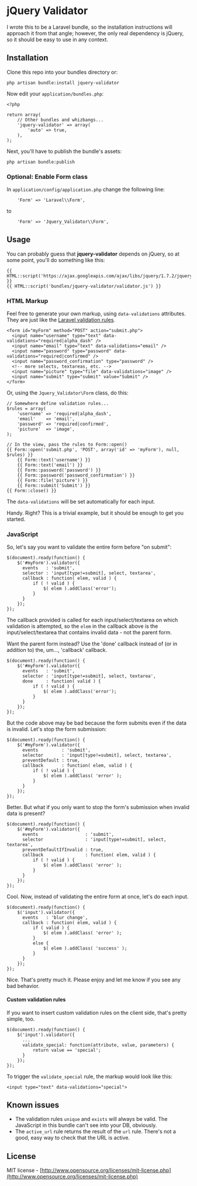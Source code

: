 # jQuery Validator

I wrote this to be a Laravel bundle, so the installation instructions will approach it from that angle; however, the only real dependency is jQuery, so it should be easy to use in any context.

## Installation

Clone this repo into your bundles directory or:

```
php artisan bundle:install jquery-validator
```

Now edit your ```application/bundles.php```:

```
<?php

return array(
    // Other bundles and whizbangs...
    'jquery-validator' => array(
        'auto' => true,
    ),
);
```

Next, you'll have to publish the bundle's assets:

```
php artisan bundle:publish
```

### Optional: Enable Form class

In ```application/config/application.php``` change the following line:

```
    'Form' => 'Laravel\\Form',
```

to

```
    'Form' => 'Jquery_Validator\\Form',
```

## Usage

You can probably guess that **jquery-validator** depends on jQuery, so at some point, you'll do something like this:

```
{{ HTML::script('https://ajax.googleapis.com/ajax/libs/jquery/1.7.2/jquery.min.js') }}
{{ HTML::script('bundles/jquery-validator/validator.js') }}
```

### HTML Markup

Feel free to generate your own markup, using ```data-validations``` attributes. They are just like the [Laravel validation rules](http://laravel.com/docs/validation#validation-rules).

```
<form id="myForm" method="POST" action="submit.php">
  <input name="username" type="text" data-validations="required|alpha_dash" />
  <input name="email" type="text" data-validations="email" />
  <input name="password" type="password" data-validations="required|confirmed" />
  <input name="password_confirmation" type="password" />
  <!-- more selects, textareas, etc. -->
  <input name="picture" type="file" data-validations="image" />
  <input name="submit" type="submit" value="Submit" />
</form>
```

Or, using the ```Jquery_Validator\Form``` class, do this:

```
// Somewhere define validation rules...
$rules = array(
    'username' => 'required|alpha_dash',
    'email'    => 'email',
    'password' => 'required|confirmed',
    'picture'  => 'image',
);

// In the view, pass the rules to Form::open()
{{ Form::open('submit.php', 'POST', array('id' => 'myForm'), null, $rules) }}
    {{ Form::text('username') }}
    {{ Form::text('email') }}
    {{ Form::password('password') }}
    {{ Form::password('password_confirmation') }}
    {{ Form::file('picture') }}
    {{ Form::submit('Submit') }}
{{ Form::close() }}
```

The ```data-validations``` will be set automatically for each input.

Handy. Right? This is a trivial example, but it should be enough to get you started.

### JavaScript

So, let's say you want to validate the entire form before "on submit":

```
$(document).ready(function() {
    $('#myForm').validator({
      events   : 'submit',
      selector : 'input[type!=submit], select, textarea',
      callback : function( elem, valid ) {
          if ( ! valid ) {
              $( elem ).addClass('error');
          }
      }
    });
});
```

The callback provided is called for each input/select/textarea on which validation is attempted, so the ```elem``` in the callback above is the input/select/textarea that contains invalid data - not the parent form.

Want the parent form instead? Use the 'done' callback instead of (or in addition to) the, um..., 'callback' callback.

```
$(document).ready(function() {
    $('#myForm').validator({
      events   : 'submit',
      selector : 'input[type!=submit], select, textarea',
      done     : function( valid ) {
          if ( ! valid ) {
              $( elem ).addClass('error');
          }
      }
    });
});
```

But the code above may be bad because the form submits even if the data is invalid. Let's stop the form submission:

```
$(document).ready(function() {
    $('#myForm').validator({
      events         : 'submit',
      selector       : 'input[type!=submit], select, textarea',
      preventDefault : true,
      callback       : function( elem, valid ) {
          if ( ! valid ) {
              $( elem ).addClass( 'error' );
          }
      }
    });
});
```

Better. But what if you only want to stop the form's submission when invalid data is present?

```
$(document).ready(function() {
    $('#myForm').validator({
      events                  : 'submit',
      selector                : 'input[type!=submit], select, textarea',
      preventDefaultIfInvalid : true,
      callback                : function( elem, valid ) {
          if ( ! valid ) {
              $( elem ).addClass( 'error' );
          }
      }
    });
});
```

Cool. Now, instead of validating the entire form at once, let's do each input.

```
$(document).ready(function() {
    $('input').validator({
      events   : 'blur change',
      callback : function( elem, valid ) {
          if ( valid ) {
              $( elem ).addClass( 'error' );
          }
          else {
              $( elem ).addClass( 'success' );
          }
      }
    });
});
```

Nice. That's pretty much it. Please enjoy and let me know if you see any bad behavior.

#### Custom validation rules

If you want to insert custom validation rules on the client side, that's pretty simple, too.

```
$(document).ready(function() {
    $('input').validator({
      ...
      validate_special: function(attribute, value, parameters) {
          return value == 'special';
      }
    });
});
```

To trigger the ``` validate_special ``` rule, the markup would look like this:

```
<input type="text" data-validations="special">
```

## Known issues

- The validation rules ```unique``` and ```exists``` will always be valid. The JavaScript in this bundle can't see into your DB, obviously.
- The ```active_url``` rule returns the result of the ```url``` rule. There's not a good, easy way to check that the URL is active.

## License

MIT license - [http://www.opensource.org/licenses/mit-license.php](http://www.opensource.org/licenses/mit-license.php)
